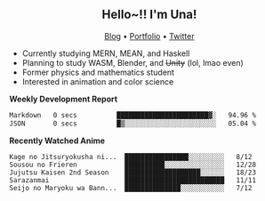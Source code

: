 <h2 align="center">
  Hello~!! I'm Una!
</h2>

<p align="center">
  <a href="https://anarchy.website/">Blog</a> &bull;
  <a href="https://una-ada.github.io/">Portfolio</a> &bull;
  <a href="https://twitter.com/xn__z7x">Twitter</a>
</p>

- Currently studying MERN, MEAN, and Haskell
- Planning to study WASM, Blender, and ~~Unity~~ (lol, lmao even)
- Former physics and mathematics student
- Interested in animation and color science

**Weekly Development Report**

<!--START_SECTION:waka-->

```txt
Markdown   0 secs          ███████████████████████▓░   94.96 %
JSON       0 secs          █▒░░░░░░░░░░░░░░░░░░░░░░░   05.04 %
```

<!--END_SECTION:waka-->

**Recently Watched Anime**

<!-- RECENT-ANIME:START -->

    Kage no Jitsuryokusha ni...  ████████████████░░░░░░░░░   8/12
    Sousou no Frieren            ██████████░░░░░░░░░░░░░░░   12/28
    Jujutsu Kaisen 2nd Season    ███████████████████░░░░░░   18/23
    Sarazanmai                   █████████████████████████   11/11
    Seijo no Maryoku wa Bann...  ██████████████░░░░░░░░░░░   7/12
<!-- RECENT-ANIME:END -->
